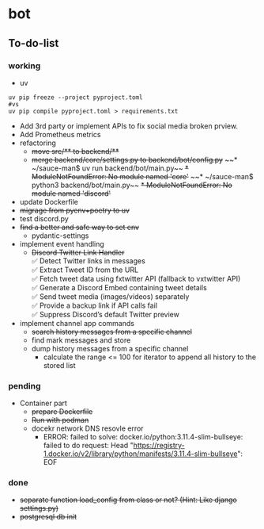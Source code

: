 # bot

## To-do-list

### working

* uv
```shell
uv pip freeze --project pyproject.toml
#vs
uv pip compile pyproject.toml > requirements.txt
```

* Add 3rd party or implement APIs to fix social media broken prview.
* Add Prometheus metrics
* refactoring
    * ~~move src/** to backend/**~~
    * ~~merge backend/core/settings.py to backend/bot/config.py~~
    ~~* ~/sauce-man$ uv run backend/bot/main.py~~
        ~~* ModuleNotFoundError: No module named 'core'~~
    ~~* ~/sauce-man$ python3 backend/bot/main.py~~
        ~~* ModuleNotFoundError: No module named 'discord'~~
* update Dockerfile
* ~~migrage from pyenv+poetry to uv~~
* test discord.py
* ~~find a better and safe way to set env~~
    * pydantic-settings
* implement event handling
    * ~~Discord Twitter Link Handler<br>~~
        ✅ Detect Twitter links in messages<br>
        ✅ Extract Tweet ID from the URL<br>
        ✅ Fetch tweet data using fxtwitter API (fallback to vxtwitter API)<br>
        ✅ Generate a Discord Embed containing tweet details<br>
        ✅ Send tweet media (images/videos) separately<br>
        ✅ Provide a backup link if API calls fail<br>
        ✅ Suppress Discord’s default Twitter preview<br>
* implement channel app commands
    * ~~search history messages from a specific channel~~
    * find mark messages and store
    * dump history messages from a specific channel
        * calculate the range <= 100 for iterator to append all history to the stored list

### pending

* Container part
    * ~~prepare Dockerfile~~
    * ~~Run with podman~~
    * docekr network DNS resovle error
        * ERROR: failed to solve: docker.io/python:3.11.4-slim-bullseye: failed to do request: Head "https://registry-1.docker.io/v2/library/python/manifests/3.11.4-slim-bullseye": EOF

### done

* ~~separate function load_config from class or not? (Hint: Like django settings.py)~~
* ~~postgresql db init~~